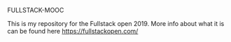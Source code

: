 FULLSTACK-MOOC

This is my repository for the Fullstack open 2019. More info about what it is can be found here https://fullstackopen.com/
